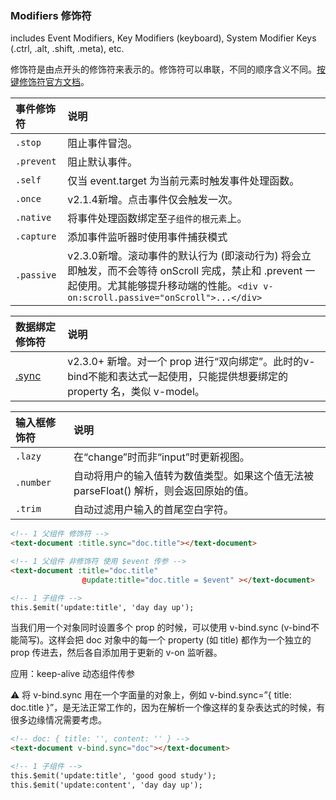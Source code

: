 ### Modifiers 修饰符

includes Event Modifiers, Key Modifiers (keyboard), System Modifier Keys (.ctrl, .alt, .shift, .meta), etc.

修饰符是由点开头的修饰符来表示的。修饰符可以串联，不同的顺序含义不同。[按键修饰符官方文档](https://cn.vuejs.org/v2/guide/events.html#%E6%8C%89%E9%94%AE%E4%BF%AE%E9%A5%B0%E7%AC%A6)。

|事件修饰符  |说明        |
|:---------|:-----------|
|`.stop`   |阻止事件冒泡。|
|`.prevent`|阻止默认事件。|
|`.self`   |仅当 event.target 为当前元素时触发事件处理函数。|
|`.once`   |v2.1.4新增。点击事件仅会触发一次。|
|`.native` |将事件处理函数绑定至`子组件的根元素`上。|
|`.capture`|添加事件监听器时使用事件捕获模式|
|`.passive`|v2.3.0新增。滚动事件的默认行为 (即滚动行为) 将会立即触发，而不会等待 onScroll 完成，禁止和 .prevent 一起使用。尤其能够提升移动端的性能。`<div v-on:scroll.passive="onScroll">...</div>`|



|数据绑定修饰符|说明        |
|:---------|:-----------|
|[.sync]   |v2.3.0+ 新增。对一个 prop 进行“双向绑定”。此时的v-bind不能和表达式一起使用，只能提供想要绑定的 property 名，类似 v-model。|

[.sync]: https://cn.vuejs.org/v2/guide/components-custom-events.html#sync-%E4%BF%AE%E9%A5%B0%E7%AC%A6



|输入框修饰符|说明        |
|:---------|:-----------|
|`.lazy`   |在“change”时而非“input”时更新视图。|
|`.number` |自动将用户的输入值转为数值类型。如果这个值无法被 parseFloat() 解析，则会返回原始的值。|
|`.trim`   |自动过滤用户输入的首尾空白字符。|



```html
<!-- 1 父组件 修饰符 -->
<text-document :title.sync="doc.title"></text-document>

<!-- 1 父组件 非修饰符 使用 $event 传参 -->
<text-document :title="doc.title"
                @update:title="doc.title = $event" ></text-document>

<!-- 1 子组件 -->
this.$emit('update:title', 'day day up');
```



当我们用一个对象同时设置多个 prop 的时候，可以使用 v-bind.sync (v-bind不能简写)。这样会把 doc 对象中的每一个 property (如 title) 都作为一个独立的 prop 传进去，然后各自添加用于更新的 v-on 监听器。

应用：keep-alive 动态组件传参

⚠️ 将 v-bind.sync 用在一个字面量的对象上，例如 v-bind.sync=”{ title: doc.title }”，是无法正常工作的，因为在解析一个像这样的复杂表达式的时候，有很多边缘情况需要考虑。
```html
<!-- doc: { title: '', content: '' } -->
<text-document v-bind.sync="doc"></text-document>

<!-- 1 子组件 -->
this.$emit('update:title', 'good good study');
this.$emit('update:content', 'day day up');
```
